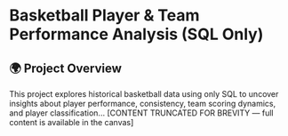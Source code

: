 # Basketball Player & Team Performance Analysis (SQL Only)

## 🌍 Project Overview
This project explores historical basketball data using only SQL to uncover insights about player performance, consistency, team scoring dynamics, and player classification...
[CONTENT TRUNCATED FOR BREVITY — full content is available in the canvas]
